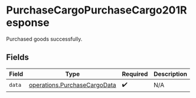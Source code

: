 # PurchaseCargoPurchaseCargo201Response

Purchased goods successfully.


## Fields

| Field                                                                        | Type                                                                         | Required                                                                     | Description                                                                  |
| ---------------------------------------------------------------------------- | ---------------------------------------------------------------------------- | ---------------------------------------------------------------------------- | ---------------------------------------------------------------------------- |
| `data`                                                                       | [operations.PurchaseCargoData](../../models/operations/purchasecargodata.md) | :heavy_check_mark:                                                           | N/A                                                                          |